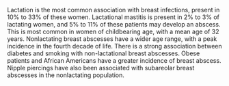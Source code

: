 Lactation is the most common association with breast infections, present in 10% to 33% of these women. Lactational mastitis is present in 2% to 3% of lactating women, and 5% to 11% of these patients may develop an abscess. This is most common in women of childbearing age, with a mean age of 32 years. Nonlactating breast abscesses have a wider age range, with a peak incidence in the fourth decade of life. There is a strong association between diabetes and smoking with non-lactational breast abscesses. Obese patients and African Americans have a greater incidence of breast abscess. Nipple piercings have also been associated with subareolar breast abscesses in the nonlactating population.
